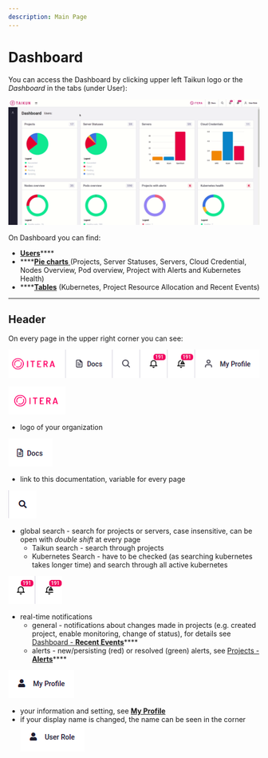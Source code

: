 ```yaml
---
description: Main Page
---
```


# Dashboard

You can access the Dashboard by clicking upper left Taikun logo or the _Dashboard_ in the tabs (under User):

![Fig. 1: Dashboard and Project tabs](<../../.gitbook/assets/ac dash (3).gif>)



On Dashboard you can find:

* [**Users**](https://itera.gitbook.io/taikun/user-guide-1/user/dashboard/users)****
* ****[**Pie charts** ](https://itera.gitbook.io/taikun/user-guide-1/user/dashboard/charts)(Projects, Server Statuses, Servers, Cloud Credential, Nodes Overview, Pod overview, Project with Alerts and Kubernetes Health)
* ****[**Tables**](https://itera.gitbook.io/taikun/user-guide-1/user/dashboard/tables) (Kubernetes, Project Resource Allocation and Recent Events)

****

## Header

On every page in the upper right corner you can see:

![Fig. 2: Icons upper right](<../../.gitbook/assets/ikons upper right corenr (1).png>)

![](../../.gitbook/assets/logo.png)

* logo of your organization



![](../../.gitbook/assets/docs.png)

* link to this documentation, variable for every page



&#x20;![](<../../.gitbook/assets/global search.png>)

* global search - search for projects or servers, case insensitive, can be open with _double shift_ at every page
  * Taikun search - search through projects
  * Kubernetes Search - have to be checked (as searching kubernetes takes longer time) and search through all active kubernetes



![](<../../.gitbook/assets/notifications (1).png>)

* real-time notifications
  * general - notifications about changes made in projects (e.g. created project, enable monitoring, change of status), for details see [Dashboard - **Recent Events**](https://itera.gitbook.io/taikun/user-guide-1/user/dashboard/tables#recent-events)****
  * alerts - new/persisting (red) or resolved (green) alerts, see [Projects - **Alerts**](https://itera.gitbook.io/taikun/user-guide-1/user/projects/project-details#alerts)****



![](<../../.gitbook/assets/my profile (2).png>)

* your information and setting, see [**My Profile**](https://itera.gitbook.io/taikun/user-guide-1/user/my-profile)
* if your display name is changed, the name can be seen in the corner![](<../../.gitbook/assets/my profile-name (2).png>)
